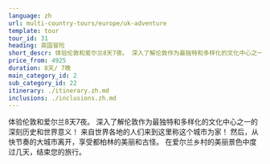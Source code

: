 ```yaml
---
language: zh
url: multi-country-tours/europe/uk-adventure
template: tour
tour_id: 31
heading: 英国冒险
short_descr: 体验伦敦和爱尔兰8天7夜。 深入了解伦敦作为最独特和多样化的文化中心之一的深刻历史和世界意义！ 来自世界各地的人们
price_from: 4925
duration: 8天/ 7晚
main_category_id: 2
sub_category_id: 22
itinerary: ./itinerary.zh.md
inclusions: ./inclusions.zh.md
---
```

体验伦敦和爱尔兰8天7夜。 深入了解伦敦作为最独特和多样化的文化中心之一的深刻历史和世界意义！ 来自世界各地的人们来到这里称这个城市为家！ 然后，从快节奏的大城市离开，享受都柏林的美丽和古怪。
在爱尔兰乡村的美丽景色中度过几天，结束您的旅行。